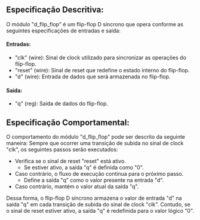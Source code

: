 ## Especificação Descritiva:
O módulo "d_flip_flop" é um flip-flop D síncrono que opera conforme as seguintes especificações de entradas e saída:
#### Entradas:
- "clk" (wire): Sinal de clock utilizado para sincronizar as operações do flip-flop.
- "reset" (wire): Sinal de reset que redefine o estado interno do flip-flop.
- "d" (wire): Entrada de dados que será armazenada no flip-flop.
#### Saída:
- "q" (reg): Saída de dados do flip-flop.

## Especificação Comportamental:
O comportamento do módulo "d_flip_flop" pode ser descrito da seguinte maneira:
Sempre que ocorrer uma transição de subida no sinal de clock "clk", os seguintes passos serão executados:
- Verifica se o sinal de reset "reset" está ativo.
  - Se estiver ativo, a saída "q" é definida como "0".
- Caso contrário, o fluxo de execução continua para o próximo passo.
  - Define a saída "q" como o valor presente na entrada "d".
- Caso contrário, mantém o valor atual da saída "q".

Dessa forma, o flip-flop D síncrono armazena o valor de entrada "d" na saída "q" em cada transição de subida do sinal de clock "clk". Contudo, se o sinal de reset estiver ativo, a saída "q" é redefinida para o valor lógico "0".


